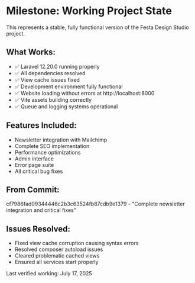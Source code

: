 # Milestone: Working Project State

This represents a stable, fully functional version of the Festa Design Studio project.

## What Works:

-   ✅ Laravel 12.20.0 running properly
-   ✅ All dependencies resolved
-   ✅ View cache issues fixed
-   ✅ Development environment fully functional
-   ✅ Website loading without errors at http://localhost:8000
-   ✅ Vite assets building correctly
-   ✅ Queue and logging systems operational

## Features Included:

-   Newsletter integration with Mailchimp
-   Complete SEO implementation
-   Performance optimizations
-   Admin interface
-   Error page suite
-   All critical bug fixes

## From Commit:

cf7986fad09344446c2b3c63524fb87cdb9e1379 - "Complete newsletter integration and critical fixes"

## Issues Resolved:

-   Fixed view cache corruption causing syntax errors
-   Resolved composer autoload issues
-   Cleared problematic cached views
-   Ensured all services start properly

Last verified working: July 17, 2025
